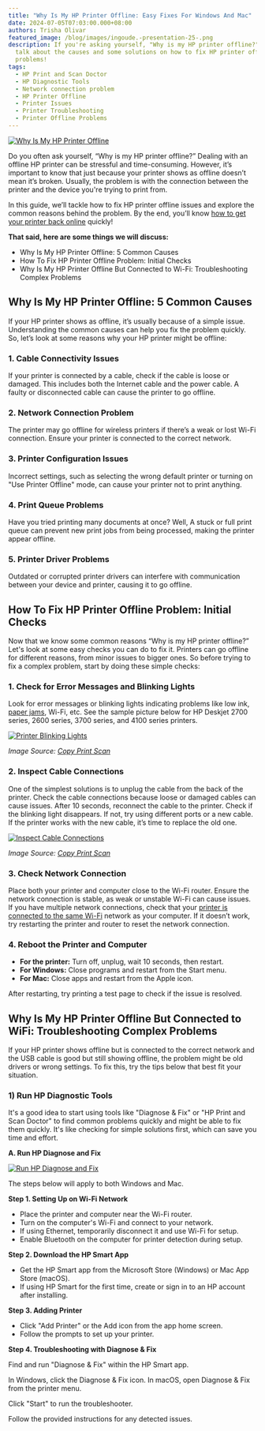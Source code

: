 ```yaml
---
title: "Why Is My HP Printer Offline: Easy Fixes For Windows And Mac"
date: 2024-07-05T07:03:00.000+08:00
authors: Trisha Olivar
featured_image: /blog/images/ingoude.-presentation-25-.png
description: If you're asking yourself, "Why is my HP printer offline?" let's
  talk about the causes and some solutions on how to fix HP printer offline
  problems!
tags:
  - HP Print and Scan Doctor
  - HP Diagnostic Tools
  - Network connection problem
  - HP Printer Offline
  - Printer Issues
  - Printer Troubleshooting
  - Printer Offline Problems
---
```

[![Why Is My HP Printer Offline](/blog/images/ingoude.-presentation-25-.png "Why Is My HP Printer Offline: Easy Fixes For Windows And Mac")](/blog/images/ingoude.-presentation-25-.png)

Do you often ask yourself, “Why is my HP printer offline?” Dealing with an offline HP printer can be stressful and time-consuming. However, it’s important to know that just because your printer shows as offline doesn’t mean it’s broken. Usually, the problem is with the connection between the printer and the device you're trying to print from.

In this guide, we’ll tackle how to fix HP printer offline issues and explore the common reasons behind the problem. By the end, you’ll know [how to get your printer back online](https://www.compandsave.com/blog/posts/how-to-fix-printer-offline-problem-guide-2024-compandsave.html) quickly!

**That said, here are some things we will discuss:** 

* Why Is My HP Printer Offline: 5 Common Causes
* How To Fix HP Printer Offline Problem: Initial Checks
* Why Is My HP Printer Offline But Connected to Wi-Fi: Troubleshooting Complex Problems

## Why Is My HP Printer Offline: 5 Common Causes

If your HP printer shows as offline, it’s usually because of a simple issue. Understanding the common causes can help you fix the problem quickly. So, let’s look at some reasons why your HP printer might be offline:

### 1. Cable Connectivity Issues

If your printer is connected by a cable, check if the cable is loose or damaged. This includes both the Internet cable and the power cable. A faulty or disconnected cable can cause the printer to go offline.

### 2. Network Connection Problem

The printer may go offline for wireless printers if there’s a weak or lost Wi-Fi connection. Ensure your printer is connected to the correct network.

### 3. Printer Configuration Issues

Incorrect settings, such as selecting the wrong default printer or turning on "Use Printer Offline" mode, can cause your printer not to print anything.

### 4. Print Queue Problems

Have you tried printing many documents at once? Well, A stuck or full print queue can prevent new print jobs from being processed, making the printer appear offline.

### 5. Printer Driver Problems

Outdated or corrupted printer drivers can interfere with communication between your device and printer, causing it to go offline.

## How To Fix HP Printer Offline Problem: Initial Checks

Now that we know some common reasons “Why is my HP printer offline?” Let's look at some easy checks you can do to fix it. Printers can go offline for different reasons, from minor issues to bigger ones. So before trying to fix a complex problem, start by doing these simple checks:

### 1. Check for Error Messages and Blinking Lights

Look for error messages or blinking lights indicating problems like low ink, [paper jams](https://www.compandsave.com/blog/posts/how-to-fix-paper-jam-in-printer-reasons-and-solutions.html), Wi-Fi, etc. See the sample picture below for HP Deskjet 2700 series, 2600 series, 3700 series, and 4100 series printers.

[![Printer Blinking Lights](/blog/images/screenshot-2024-09-06-at-8.13.56 pm.png "Printer Blinking Lights")](/blog/images/screenshot-2024-09-06-at-8.13.56 pm.png)

*[](https://www.compandsave.com/how-to-disable-hp-cartridge-protection/)Image Source: [Copy Print Scan](https://www.youtube.com/watch?v=TkmqYmCtF5s)*

### 2. Inspect Cable Connections

One of the simplest solutions is to unplug the cable from the back of the printer. Check the cable connections because loose or damaged cables can cause issues. After 10 seconds, reconnect the cable to the printer. Check if the blinking light disappears. If not, try using different ports or a new cable. If the printer works with the new cable, it’s time to replace the old one.

[![Inspect Cable Connections](/blog/images/screenshot-2024-09-06-at-8.15.16 pm.png "Inspect Cable Connections")](/blog/images/screenshot-2024-09-06-at-8.15.16 pm.png)

*[](https://www.compandsave.com/how-to-disable-hp-cartridge-protection/)Image Source: [Copy Print Scan](https://www.youtube.com/watch?v=TkmqYmCtF5s)*

### 3. Check Network Connection

Place both your printer and computer close to the Wi-Fi router. Ensure the network connection is stable, as weak or unstable Wi-Fi can cause issues. If you have multiple network connections, check that your [printer is connected to the same Wi-Fi](https://www.compandsave.com/blog/posts/how-to-connect-printer-to-wi-fi-wireless-printing-guide.html) network as your computer. If it doesn’t work, try restarting the printer and router to reset the network connection.

### 4. Reboot the Printer and Computer

* **For the printer:** Turn off, unplug, wait 10 seconds, then restart.
* **For Windows:** Close programs and restart from the Start menu.
* **For Mac:** Close apps and restart from the Apple icon.

After restarting, try printing a test page to check if the issue is resolved.

## Why Is My HP Printer Offline But Connected to WiFi: Troubleshooting Complex Problems

If your HP printer shows offline but is connected to the correct network and the USB cable is good but still showing offline, the problem might be old drivers or wrong settings. To fix this, try the tips below that best fit your situation.

### 1) Run HP Diagnostic Tools

It's a good idea to start using tools like "Diagnose & Fix" or "HP Print and Scan Doctor" to find common problems quickly and might be able to fix them quickly. It's like checking for simple solutions first, which can save you time and effort.

**A. Run HP Diagnose and Fix**

[![Run HP Diagnose and Fix](/blog/images/screenshot-2024-09-06-at-8.18.36 pm.png "Run HP Diagnose and Fix")](/blog/images/screenshot-2024-09-06-at-8.18.36 pm.png)



The steps below will apply to both Windows and Mac.

**Step 1. Setting Up on Wi-Fi Network**

* Place the printer and computer near the Wi-Fi router.
* Turn on the computer's Wi-Fi and connect to your network.
* If using Ethernet, temporarily disconnect it and use Wi-Fi for setup.
* Enable Bluetooth on the computer for printer detection during setup.

**Step 2. Download the HP Smart App**

* Get the HP Smart app from the Microsoft Store (Windows) or Mac App Store (macOS).
* If using HP Smart for the first time, create or sign in to an HP account after installing.

**Step 3. Adding Printer**

* Click "Add Printer" or the Add icon from the app home screen.
* Follow the prompts to set up your printer.

**Step 4. Troubleshooting with Diagnose & Fix**

Find and run "Diagnose & Fix" within the HP Smart app.

In Windows, click the Diagnose & Fix icon. In macOS, open Diagnose & Fix from the printer menu.

Click "Start" to run the troubleshooter.

Follow the provided instructions for any detected issues.
